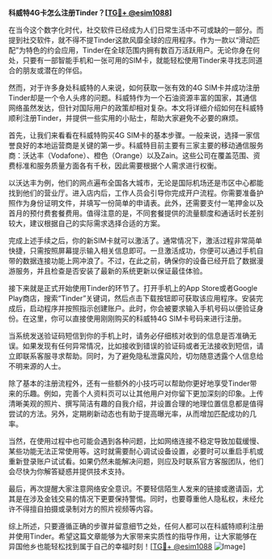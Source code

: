 **科威特4G卡怎么注册Tinder？[[TG💪+ @esim1088](https://t.me/s/esim1088)]**

在当今这个数字化时代，社交软件已经成为人们日常生活中不可或缺的一部分。而提到社交软件，就不得不提Tinder这款风靡全球的应用程序。作为一款以“滑动匹配”为特色的约会应用，Tinder在全球范围内拥有数百万活跃用户。无论你身在何处，只要有一部智能手机和一张可用的SIM卡，就能轻松使用Tinder来寻找志同道合的朋友或潜在的伴侣。

然而，对于许多身处科威特的人来说，如何获取一张有效的4G SIM卡并成功注册Tinder却是一个令人头疼的问题。科威特作为一个石油资源丰富的国家，其通信网络虽然发达，但针对国际用户的政策却相对复杂。本文将详细介绍如何在科威特顺利注册Tinder，并提供一些实用的小贴士，帮助大家避免不必要的麻烦。

首先，让我们来看看在科威特购买4G SIM卡的基本步骤。一般来说，选择一家信誉良好的本地运营商是关键的第一步。科威特目前主要有三家主要的移动通信服务商：沃达丰（Vodafone）、橙色（Orange）以及Zain。这些公司在覆盖范围、资费标准和服务质量方面各有千秋，因此需要根据个人需求进行权衡。

以沃达丰为例，他们的网点遍布全国各大城市，无论是国际机场还是市区中心都能找到他们的营业厅。进入店内后，工作人员会引导你完成开户流程。你需要准备护照作为身份证明文件，并填写一份简单的申请表。此外，还需要支付一笔押金以及首月的预付费套餐费用。值得注意的是，不同套餐提供的流量额度和通话时长差别较大，建议根据自己的实际需求选择合适的方案。

完成上述手续之后，你的新SIM卡就可以激活了。通常情况下，激活过程非常简单快捷，只需按照屏幕提示输入相关信息即可。一旦激活成功，你便可以通过手机自带的数据连接功能上网冲浪了。不过，在此之前，确保你的设备已经开启了数据漫游服务，并且检查是否安装了最新的系统更新以保证最佳体验。

接下来就是正式开始使用Tinder的环节了。打开手机上的App Store或者Google Play商店，搜索“Tinder”关键词，然后点击下载按钮即可获取该应用程序。安装完成后，启动程序并按照指示创建账户。此时，你会被要求输入手机号码以便验证身份。在这里，你可以直接使用刚刚购买的科威特4G SIM卡号码来进行注册。

当系统发送验证码短信到你的手机上时，请务必仔细核对收到的信息是否准确无误。如果发现有任何异常情况，比如接收到错误的验证码或者无法接收到短信，请立即联系客服寻求帮助。同时，为了避免隐私泄露风险，切勿随意透露个人信息给不明来源的人士。

除了基本的注册流程外，还有一些额外的小技巧可以帮助你更好地享受Tinder带来的乐趣。例如，完善个人资料页可以让其他用户对你留下更加深刻的印象。上传清晰美观的照片、撰写简洁有趣的自我介绍，并设置合理的地理位置信息都是值得尝试的方法。另外，定期刷新动态也有助于提高曝光率，从而增加匹配成功的几率。

当然，在使用过程中也可能会遇到各种问题，比如网络连接不稳定导致加载缓慢、某些功能无法正常使用等。这时就需要耐心调试设备设置，必要时可以重启手机或重新登录账户试试看。如果仍然未能解决问题，则应及时联系官方客服团队，他们会尽快为你解答疑惑并提供技术支持。

最后，再次提醒大家注意网络安全意识。不要轻信陌生人发来的链接或邀请函，尤其是在涉及金钱交易的情况下更要保持警惕。同时，也要尊重他人隐私权，未经允许不得擅自拍摄或录制对方的照片视频等内容。

综上所述，只要遵循正确的步骤并留意细节之处，任何人都可以在科威特顺利注册并使用Tinder。希望这篇文章能够为大家带来实质性的指导作用，让大家能够在异国他乡也能轻松找到属于自己的幸福时刻！[[TG💪+ @esim1088](https://t.me/s/esim1088) ![Image](https://i.postimg.cc/4NQfJmqS/Snipaste-2025-05-13-00-14-12.png)]
